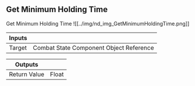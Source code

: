 ## Get Minimum Holding Time
Get Minimum Holding Time
![[../img/nd_img_GetMinimumHoldingTime.png]]

|Inputs||
|--|--|
| Target | Combat State Component Object Reference |

|Outputs||
|--|--|
| Return Value | Float |
